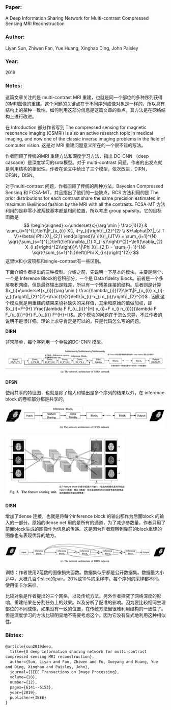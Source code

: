 ### Paper:

A Deep Information Sharing Network for Multi-contrast Compressed Sensing MRI Reconstruction

### Author:

Liyan Sun, Zhiwen Fan, Yue Huang, Xinghao Ding, John Paisley

### Year:

2019

### Notes:

这篇文章关注的是 multi-contrast MRI 重建，也就是同一个部位的多种序列获得 的MRI图像的重建。这个问题的关键点在于不同序列成像对象是一样的，所以具有结构上的某种一致性。如何利用这部分信息是这篇文章的重点。其方法是在网络结构上进行改进。

在 Introduction 部分作者写到 The compressed sensing for magnetic resonance imaging (CSMRI) is also an active research topic in medical imaging, and now one of the classic inverse imaging problems in the ﬁeld of computer vision. 这是对 MRI 重建问题意义所在的一个很不错的写法。

作者回顾了传统的MRI 重建方法和深度学习方法，指出  DC-CNN （deep cascade）是深度学习的sota模型。对于 multi-contrast 问题，作者的出发点就是利用结构的相似性。作者在论文中给出了三个模型，依次改进，DIRN，DFSN，DISN。

对于multi-contrast 问题，作者回顾了传统的两种方法，Bayesian Compressed Sensing 和 FCSA-MT，并且指出了他们的一些缺点。BCS 方法利用的是 The prior distributions for each contrast share the same precision estimated in maximum likelihood fashion by the MRI with all the contrasts. FCSA-MT 方法利用的是非零小波系数基本都是相同位置，所以考虑 group sparsity。它的目标函数是
$$
\begin{aligned} x=\underset{x}{\arg \min } \frac{1}{2} & \sum_{i=1}^{L}\left\|F_{u_{i}} X(:, i)-y_{i}\right\|_{2}^{2} \\ &+\alpha\|X\|_{J T V}+\beta\|\Phi X\|_{2,1} \end{aligned}\\
\|X\|_{JTV} = \sum_{i=1}^{N} \sqrt{\sum_{s=1}^{L}\left(\left(\nabla_{1} X_{i s}\right)^{2}+\left(\nabla_{2} X_{i s}\right)^{2}\right)}\\
\|\Phi X\|_{2,1} = \sum_{i=1}^{N} \sqrt{\sum_{s=1}^{L}\left(\Phi X_{i s}\right)^{2}}
$$
这里tv和小波项都和single-contrast有一些区别。

下面介绍作者提出的三种模型。介绍之前，先说明一下基本的模块。主要是两个，一个是 Inference Block的卷积部分，一个是 Data fidelity Block。前者是一个多层卷积网络，但是最终输出是残差，所以有一个残差连接的结构。后者则是计算 $x_{i}=\underset{x_{i}}{\arg \min } \frac{\lambda_{i}}{2}\left\|F_{u_{i}} x_{i}-y_{i}\right\|_{2}^{2}+\frac{1}{2}\left\|x_{i}-x_{i n_{i}}\right\|_{2}^{2}$ . 因此这个模块就是用重建的结果来填补缺失的采样值，其余和原始的值做加权，即 $x_{i}=F^{H} \frac{\lambda F F_{u_{i}}^{H} y_{i}+F x_{i n_{i}}}{\lambda F F_{u_{i}}^{H} F_{u_{i}} F^{H}+I}$。这个模块的问题在于怎么求导，不过作者的说明不是很详细。理论上求导肯定是可以的，只是代码怎么写的问题。

**DIRN**

非常简单，每个序列用一个单独的DC-CNN 模型。

![](https://raw.githubusercontent.com/Theodore-PKU/pictures/master/%E6%88%AA%E5%B1%8F2019-12-15%E4%B8%8B%E5%8D%8812.00.25.png)

**DFSN**

使用共享的特征图，也就是除了输入和输出是多个序列的结果以外，在 inference block 的卷积部分都是共享的。

![](https://raw.githubusercontent.com/Theodore-PKU/pictures/master/%E6%88%AA%E5%B1%8F2019-12-15%E4%B8%8B%E5%8D%8812.00.33.png)

<img src="https://raw.githubusercontent.com/Theodore-PKU/pictures/master/%E6%88%AA%E5%B1%8F2019-12-15%E4%B8%8B%E5%8D%8812.00.49.png" style="zoom:50%;" />

**DISN**

增加了dense 连接，也就是将每个inference block 的输出都作为后面block 的输入的一部分。原始的dense net 用的是所有的通道，为了减少参数量，作者只用了前面block生成的图像作为信息的传递。这是因为作者观察到靠前的block重建的图像也有表现优异的地方。

![](https://raw.githubusercontent.com/Theodore-PKU/pictures/master/%E6%88%AA%E5%B1%8F2019-12-15%E4%B8%8B%E5%8D%8812.00.39.png)

训练：作者使用2范数的图像损失函数。数据集似乎都是公开数据集。数据量大小适中，大概几百个slice的pair。20%或10%的采样率。每个序列的采样都不同。使用笛卡尔采样。

比较对象是作者提出的三个网络，以及传统方法。另外作者探究了网络深度的影响，重建结果在分割任务上的效果。以及分析了配准的影响。因为要比较相同生理部位的不同成像，如果没有一致的位置，在传统方法里很难利用结构的一致性了。但是深度学习的方法比较明显地不需要考虑这个。因为它没有显式地利用这种相似性。

### Bibtex:

```
@article{sun2019deep,
  title={A deep information sharing network for multi-contrast compressed sensing MRI reconstruction},
  author={Sun, Liyan and Fan, Zhiwen and Fu, Xueyang and Huang, Yue and Ding, Xinghao and Paisley, John},
  journal={IEEE Transactions on Image Processing},
  volume={28},
  number={12},
  pages={6141--6153},
  year={2019},
  publisher={IEEE}
}
```

